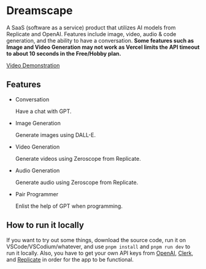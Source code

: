 # Dreamscape
A SaaS (software as a service) product that utilizes AI models from Replicate and OpenAI. Features include image, video, audio & code generation, and the ability to have a conversation.
<strong>Some features such as Image and Video Generation may not work as Vercel limits the API timeout to about 10 seconds in the Free/Hobby plan.</strong><br>

[Video Demonstration](https://www.youtube.com/watch?v=W-M-yczcgSc)

## Features
<ul>
<li>Conversation</li>
<p>Have a chat with GPT.</p>
<li>Image Generation</li>
<p>Generate images using DALL-E.</p>
<li>Video Generation</li>
<p>Generate videos using Zeroscope from Replicate.</p>
<li>Audio Generation</li>
<p>Generate audio using Zeroscope from Replicate.</p>
<li>Pair Programmer</li>
<p>Enlist the help of GPT when programming.</p>
</ul>

## How to run it locally
If you want to try out some things, download the source code, run it on VSCode/VSCodium/whatever, and use `pnpm install` and `pnpm run dev` to run it locally. Also, you have to get your own API keys from [OpenAI](https://openai.com/), [Clerk](https://clerk.com/), and [Replicate](https://replicate.com/) in order for the app to be functional.
